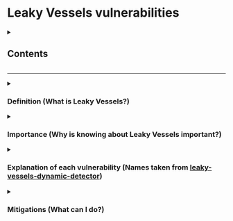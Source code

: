 <h1>Leaky Vessels vulnerabilities</h1>

<details name="section">
<summary><h2>Contents</h2></summary>
  <ol>
    <li>Definition (What is Leaky Vessels?)</li>
    <li>Importance (Why is knowing about Leaky Vessels important?)</li>
    <li>
      <details name="section-vulnerabilities">
        <summary>Explanation of each vulnerability (Names taken from <a href="https://github.com/snyk/leaky-vessels-dynamic-detector">leaky-vessels-dynamic-detector</a>)</summary>
        <ol>
          <li>runc process.cwd & Leaked fds Container Breakout [CVE-2024-21626]</li>
          <li>Buildkit Mount Cache Race: Build-time Race Condition Container Breakout [CVE-2024-23651]</li>
          <li>Buildkit GRPC SecurityMode Privilege Check [CVE-2024-23653]</li>
          <li>Buildkit Build-time Container Teardown Arbitrary Delete [CVE-2024-23652]</li>
        </ol>
      </details>
    </li>
    <li>Mitigations (What can I do?)</li>
  </ol>
</details>

<hr />

<details name="section">
  <summary><h3>Definition (What is Leaky Vessels?)</h3></summary>
  <div>
    Leaky Vessels is the name given to a set of vulnerabilities discovered and reported by Snyk on 2023 but publically-listed on January 31, 2024. This set of vulnerabilities allow an attacker to escape a containerized environment and is made-uo of four vulnerabilities that target different parts of the docker architecture. <img src="https://i.stack.imgur.com/lAtSR.png" />
  </div>
  <br />
</details>

<details name="section">
  <summary><h3>Importance (Why is knowing about Leaky Vessels important?)</h3></summary>
  <div>
    Knowing about Leaky Vessels vulnerabilities is important because Containers are a technology used frequently on the Industry and getting to know threats you might face allow you to prepare better than someone that is just unaware of what can actually happen.
  </div>
  <br />
</details>

<details name="section">
  <summary><h3>Explanation of each vulnerability (Names taken from <a href="https://github.com/snyk/leaky-vessels-dynamic-detector">leaky-vessels-dynamic-detector</a>)</h3></summary>
    <ol>
      <li>
        <details name="section-vulnerabilities">
          <summary><h4>runc process.cwd & Leaked fds Container Breakout [CVE-2024-21626]</h4></summary>
          Manipulation of a newly spawned process' current working directory (process.cwd). This uses a file descriptor (https://www.golinuxcloud.com/linux-file-descriptors/) leak that allows an attacker to have a working directory in the host filesystem namespace (An fd is open on the current working directory so it can be used to escape a containerized environment.
          <br />
        </details>
      </li>
      <li>
        <details name="section-vulnerabilities">
          <summary><h4>Buildkit Mount Cache Race: Build-time Race Condition Container Breakout [CVE-2024-23651]</h4></summary>
          <br />
        </details>
      </li>
      <li>
        <details name="section-vulnerabilities">
          <summary><h4>Buildkit GRPC SecurityMode Privilege Check [CVE-2024-23653]</h4></summary>
          <br />
        </details>
      </li>
      <li>
        <details name="section-vulnerabilities">
          <summary><h4>Buildkit Build-time Container Teardown Arbitrary Delete [CVE-2024-23652]</h4></summary>
        </details>
      </li>
    </ol>
  <br />
</details>

<details name="section">
  <summary><h3>Mitigations (What can I do?)</h3></summary>
  <br />
</details>
